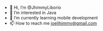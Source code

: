- 👋 Hi, I’m @JhimmyLiborio
- 👀 I’m interested in Java
- 🌱 I’m currently learning mobile development
- 📫 How to reach me joeljhimmy@gmail.com

<!---
JhimmyLiborio/JhimmyLiborio is a ✨ special ✨ repository because its `README.md` (this file) appears on your GitHub profile.
You can click the Preview link to take a look at your changes.
--->
